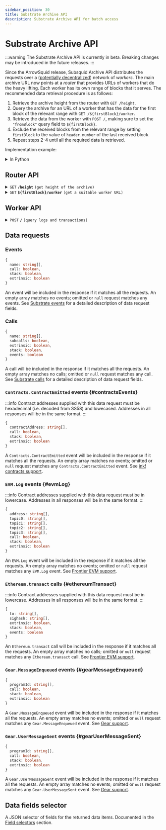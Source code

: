 ```yaml
---
sidebar_position: 30
title: Substrate Archive API
description: Substrate Archive API for batch access
---
```


# Substrate Archive API

:::warning
The Substrate Archive API is currently in beta. Breaking changes may be introduced in the future releases.
:::

Since the ArrowSquid release, Subsquid Archive API distributes the requests over a ([potentially decentralized](/subsquid-network)) network of _workers_. The main archive URL now points at a _router_ that provides URLs of workers that do the heavy lifting. Each worker has its own range of blocks that it serves. The recommended data retrieval procedure is as follows:

1. Retrieve the archive height from the router with `GET /height`.
2. Query the archive for an URL of a worker that has the data for the first block of the relevant range with `GET /${firstBlock}/worker`.
3. Retrieve the data from the worker with `POST /`, making sure to set the `"fromBlock"` query field to `${firstBlock}`.
4. Exclude the received blocks from the relevant range by setting `firstBlock` to the value of `header.number` of the last received block.
5. Repeat steps 2-4 until all the required data is retrieved.

Implementation example:

<details>

<summary>In Python</summary>

```python
def get_text(url: str) -> str:
    res = requests.get(url)
    res.raise_for_status()
    return res.text


def dump(
    archive_url: str,
    query: Query,
    first_block: int,
    last_block: int
) -> None:
    assert 0 <= first_block <= last_block
    query = dict(query)  # copy query to mess with it later

    archived_height = int(get_text(f'{archive_url}/height'))
    next_block = first_block
    last_block = min(last_block, archived_height)

    while next_block <= last_block:
        worker_url = get_text(f'{archive_url}/{next_block}/worker')

        query['fromBlock'] = next_block
        query['toBlock'] = last_block
        res = requests.post(worker_url, json=query)
        res.raise_for_status()
        blocks = res.json()

        last_processed_block = blocks[-1]['header']['number']
        next_block = last_processed_block + 1
        for block in blocks:
            print(json.dumps(block))
```
Full code [here](https://gist.github.com/eldargab/2e007a293ac9f82031d023f1af581a7d).

</details>

## Router API

<details>

<summary><code>GET</code> <code><b>/height</b></code> <code>(get height of the archive)</code></summary>

**Example response:** `16576911`.

</details>

<details>

<summary><code>GET</code> <code><b>$&#123;firstBlock&#125;/worker</b></code> <code>(get a suitable worker URL)</code></summary>

The returned worker will be capable of processing `POST /` requests in which the `"fromBlock"` field is equal to `${firstBlock}`.

**Example response:** `https://rb04.sqd-archive.net/worker/query/czM6Ly9hY2FsYS0z`.

</details>

## Worker API

<details>

<summary><code>POST</code> <code><b>/</b></code> <code>(query logs and transactions)</code></summary>

##### Query Fields

- **type**: `"substrate"`
- **fromBlock**: Block number to start from (inclusive).
- **toBlock**: (optional) Block number to end on (inclusive). If this is not given, the query will go on for a fixed amount of time or until it reaches the height of the archive.
- **includeAllBlocks**: (optional) If true, the archive will include blocks that contain no data selected by data requests into its response.
- **fields**: (optional) A [selector](#data-fields-selector) of data fields to retrieve. Common for all data items.
- **events**: (optional) A list of [event requests](#events).
- **calls**: (optional) A list of [call requests](#calls).
- **contractsEvents**: (optional) A list of [Contracts.ContractEmitted event requests](#contractsEvents).
- **evmLogs**: (optional) A list of [EVM.Log event requests](#evmLog).
- **ethereumTransactions**: (optional) A list of [Ethereum.transact call requests](#ethereumTransact).
- **gearMessagesEnqueued**: (optional) A list of [Gear.MessageEnqueued event requests](#gearMessageEnqueued).
- **gearUserMessagesSent**: (optional) A list of [Gear.UserMessageSent event requests](#gearUserMessageSent).

In all cases, empty lists of requests **request no data**. Omit a field or send a `null` for a wildcard subscription.

<details>

<summary>

##### Example Request
</summary>

```json
{
  "type": "substrate",
  "fromBlock": 4669000,
  "toBlock":4669010,
  "fields": {
    "event": {
      "name": true,
      "args": true
    },
    "call": {
      "name": true,
      "args": true   
    }               
  },
  "events": [
    {        
      "name": ["Balances.Transfer"] 
    }              
  ]              
}
```

</details>

<details>

<summary>

##### Example Response
</summary>

```json
[
  {
    "header": {
      "number": 4669000,
      "hash": "0xa4667263922a1f71708993dc923b974bdece3a117538d3654f44ace403e6614f",
      "parentHash": "0x068d9e6dc7f3245df45a00a6a18ed1a07e64a53997f5f3f89e8b09c9db267b2b"
    },
    "events": []
  },
  {
    "header": {
      "number": 4669005,
      "hash": "0x7ae89bccf9d8a3fcb33b9310bff5d83aaf905099e32dd7766443c9b96143cde9",
      "parentHash": "0x36c515ee7a74db78a4ddee5734e8a79440e08bafd7e440886c7fcfd0d6389088"
    },
    "events": [
      {
        "index": 1,
        "extrinsicIndex": 1,
        "callAddress": [],
        "name": "Balances.Transfer",
        "args": [
          "0x3a7b188d341fcd76ffdc8e684ac26c1e0720e35ca01b3f7c2308c3bde14571c2",
          "0x8cdbbe675b1ea872e9f4b1d1f7258c3757b4247ef4e4d8f5d3a600d2a6dc7e59",
          "378293330000"
        ]
      }
    ]
  },
  {
    "header": {
      "number": 4669010,
      "hash": "0xbfd4448702ab2def722c6638c3d2062b7ca2cd62f71801ab467b1484bcb259a6",
      "parentHash": "0x5cb9bfcd169b9cacfa8f3b58212c151fc69e5cadf661162cd88f221888420942"
    },
    "events": []
  }
]
```
</details>

</details>

## Data requests

### Events

```ts
{
  name: string[],
  call: boolean,
  stack: boolean,
  extrinsic: boolean
}
```
An event will be included in the response if it matches all the requests. An empty array matches no events; omitted or `null` request matches any events. See [Substrate events](/substrate-indexing/setup/data-requests/#events) for a detailed description of data request fields.

### Calls

```ts
{
  name: string[],
  subcalls: boolean,
  extrinsic: boolean,
  stack: boolean,
  events: boolean
}
```
A call will be included in the response if it matches all the requests. An empty array matches no calls; omitted or `null` request matches any call. See [Substrate calls](/substrate-indexing/setup/data-requests/#calls) for a detailed description of data request fields.

### `Contracts.ContractEmitted` events {#contractsEvents}

:::info
Contract addresses supplied with this data request must be hexadecimal (i.e. decoded from SS58) and lowecased. Addresses in all responses will be in the same format.
:::

```ts
{
  contractAddress: string[],
  call: boolean,
  stack: boolean,
  extrinsic: boolean
}
```
A `Contracts.ContractEmitted` event will be included in the response if it matches all the requests. An empty array matches no events; omitted or `null` request matches any `Contracts.ContractEmitted` event. See [ink! contracts support](/substrate-indexing/specialized/wasm).

### `EVM.Log` events {#evmLog}

:::info
Contract addresses supplied with this data request must be in lowercase. Addresses in all responses will be in the same format.
:::

```ts
{
  address: string[],
  topic0: string[],
  topic1: string[],
  topic2: string[],
  topic3: string[],
  call: boolean,
  stack: boolean,
  extrinsic: boolean
}
```
An `EVM.Log` event will be included in the response if it matches all the requests. An empty array matches no events; omitted or `null` request matches any `EVM.Log` event. See [Frontier EVM support](/substrate-indexing/specialized/evm/#subscribe-to-evm-events).

### `Ethereum.transact` calls {#ethereumTransact}

:::info
Contract addresses supplied with this data request must be in lowercase. Addresses in all responses will be in the same format.
:::

```ts
{
  to: string[],
  sighash: string[],
  extrinsic: boolean,
  stack: boolean,
  events: boolean
}
```
An `Ethereum.transact` call will be included in the response if it matches all the requests. An empty array matches no calls; omitted or `null` request matches any `Ethereum.transact` call. See [Frontier EVM support](/substrate-indexing/specialized/evm/#subscribe-to-evm-transactions).

### `Gear.MessageEnqueued` events {#gearMessageEnqueued}

```ts
{
  programId: string[],
  call: boolean,
  stack: boolean,
  extrinsic: boolean
}
```
A `Gear.MessageEnqueued` event will be included in the response if it matches all the requests. An empty array matches no events; omitted or `null` request matches any `Gear.MessageEnqueued` event. See [Gear support](/substrate-indexing/specialized/gear).

### `Gear.UserMessageSent` events {#gearUserMessageSent}

```ts
{
  programId: string[],
  call: boolean,
  stack: boolean,
  extrinsic: boolean
}
```
A `Gear.UserMessageSent` event will be included in the response if it matches all the requests. An empty array matches no events; omitted or `null` request matches any `Gear.UserMessageSent` event. See [Gear support](/substrate-indexing/specialized/gear).

## Data fields selector

A JSON selector of fields for the returned data items. Documented in the [Field selectors](/substrate-indexing/setup/field-selection/#data-item-types-and-field-selectors) section.
